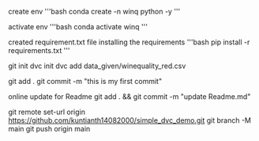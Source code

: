 create env
'''bash
conda create -n winq python -y
'''

activate env
'''bash
conda activate winq
'''

created requirement.txt file
installing the requirements
'''bash
pip install -r requirements.txt
'''

git init
dvc init
dvc add data_given/winequality_red.csv

git add .
git commit -m "this is my first commit"

online update for Readme 
git add . && git commit -m "update Readme.md"

git remote set-url origin https://github.com/kuntianth14082000/simple_dvc_demo.git
git branch -M main
git push origin main



